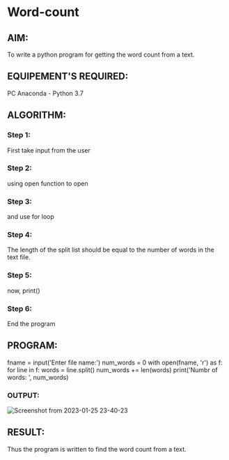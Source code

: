 # Word-count
## AIM:
To write a python program for getting the word count from a text.
## EQUIPEMENT'S REQUIRED: 
PC
Anaconda - Python 3.7
## ALGORITHM: 
### Step 1:

First take input from the user

### Step 2: 

 using open function to open
### Step 3: 

and use for loop

### Step 4:

The length of the split list should be equal to the number of words in the text file.

### Step 5: 

now, print()

### Step 6:

End the program


## PROGRAM:

fname = input('Enter file name:')
num_words = 0
with open(fname, 'r') as f:
    for line in f:
        words = line.split()
        num_words += len(words)
print('Numbr of words: ', num_words)

### OUTPUT:

![Screenshot from 2023-01-25 23-40-23](https://user-images.githubusercontent.com/118749665/214647450-01f2fbee-fa4b-41b9-af2a-e5a5d4de23d2.png)


## RESULT:
Thus the program is written to find the word count from a text.
